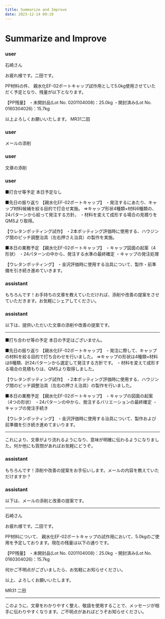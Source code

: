 ```yaml
---
title: Summarize and Improve
date: 2023-12-14 09:19
---
```


# Summarize and Improve

### user  

石崎さん

お疲れ様です。二田です。

PP材料の件、
親水化EF-02ポートキャップ試作用として5.0kg使用させていただく予定となり、残量が以下となります。

【PP残量】
・未開封品(Lot No. 0201104008)：25.0kg
・開封済み(Lot No. 0160304026)：15.7kg

以上よろしくお願いいたします。
MR31二田


### user  

メールの添削

### user  

文章の添削

### user  

■打合せ等予定
本日予定なし

■先日の振り返り
【親水化EF-02ポートキャップ】
・発注するにあたり、キャップ材料候補を絞る目的で打合せ実施。
⇒キャップ形状4種類×材料6種類の、24パターンから絞って発注する方針。
・材料を変えて成形する場合の見積りをQMSより取得。

【ウレタンポッティング試作】
・2本ポッティング評価時に使用する、ハウジング間のピッチ調整治具（左右押さえ治具）の製作を実施。

■本日の業務予定
【親水化EF-02ポートキャップ】
・キャップ図面の起案（4形状）
・24パターンの中から、発注する水準の最終確定
・キャップの発注処理

【ウレタンポッティング】
・金沢評価時に使用する治具について、製作・前準備を引き続き進めていきます。


### assistant  

もちろんです！お手持ちの文章を教えていただければ、添削や改善の提案をさせていただきます。お気軽にシェアしてください。

### assistant  

以下は、提供いただいた文章の添削や改善の提案です。

---

■打ち合わせ等の予定
本日の予定はございません。

■先日の振り返り
【親水化EF-02ポートキャップ】
・発注に際して、キャップの材料を絞る目的で打ち合わせを行いました。
⇒キャップの形状は4種類×材料は6種類、計24パターンから選定して発注する方針です。
・材料を変えて成形する場合の見積もりは、QMSより取得しました。

【ウレタンポッティング試作】
・2本ポッティング評価時に使用する、ハウジング間のピッチ調整治具（左右の押さえ治具）の製作を行いました。

■本日の業務予定
【親水化EF-02ポートキャップ】
・キャップの図面の起案（4つの形状）
・24パターンの中から、発注するバリエーションの最終確定
・キャップの発注手続き

【ウレタンポッティング】
・金沢評価時に使用する治具について、製作および前準備を引き続き進めてまいります。

---

これにより、文章がより流れるようになり、意味が明確に伝わるようになりました。何か他にも質問があればお気軽にどうぞ。

### assistant  

もちろんです！添削や改善の提案をお手伝いします。メールの内容を教えていただけますか？

### assistant  

以下は、メールの添削と改善の提案です。

---

石崎さん

お疲れ様です。二田です。

PP材料について、
親水化EF-02ポートキャップの試作用において、5.0kgのご使用を予定しております。現在の残量は以下の通りです。

【PP残量】
・未開封品(Lot No. 0201104008)：25.0kg
・開封済み(Lot No. 0160304026)：15.7kg

何かご不明点がございましたら、お気軽にお知らせください。

以上、よろしくお願いいたします。

MR31 二田

---

このように、文章をわかりやすく整え、敬語を使用することで、メッセージが相手に伝わりやすくなります。ご不明点があればどうぞお知らせください。
